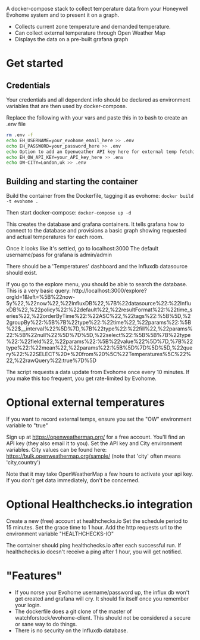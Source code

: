 A docker-compose stack to collect temperature data from your Honeywell Evohome system and to present it on a graph.

- Collects current zone temperature and demanded temperature.
- Can collect external temperature through Open Weather Map
- Displays the data on a pre-built grafana graph


# Get started
## Credentials
Your credentials and all dependent info should be declared as environment variables that are then used by docker-compose. 

Replace the following with your vars and paste this in to bash to create an .env file
```bash
rm .env -f
echo EH_USERNAME=your_evohome_email_here >> .env
echo EH_PASSWORD=your_password_here >> .env
echo Option to add an Openweather API key here for external temp fetching
echo EH_OW_API_KEY=your_API_key_here >> .env
echo OW-CITY=London,uk >> .env
```
## Building and starting the container
Build the container from the Dockerfile, tagging it as evohome:
`docker build -t evohome .`

Then start docker-compose:
`docker-compose up -d`

This creates the database and grafana containers. It tells grafana how to connect to the database and provisions a basic graph showing requested and actual temperatures for each room.

Once it looks like it's settled, go to localhost:3000
The default username/pass for grafana is admin/admin

There should be a 'Temperatures' dashboard and the Influxdb datasource should exist.

If you go to the explore menu, you should be able to search the database. This is a very basic query:
http://localhost:3000/explore?orgId=1&left=%5B%22now-5y%22,%22now%22,%22InfluxDB%22,%7B%22datasource%22:%22InfluxDB%22,%22policy%22:%22default%22,%22resultFormat%22:%22time_series%22,%22orderByTime%22:%22ASC%22,%22tags%22:%5B%5D,%22groupBy%22:%5B%7B%22type%22:%22time%22,%22params%22:%5B%22$__interval%22%5D%7D,%7B%22type%22:%22fill%22,%22params%22:%5B%22null%22%5D%7D%5D,%22select%22:%5B%5B%7B%22type%22:%22field%22,%22params%22:%5B%22value%22%5D%7D,%7B%22type%22:%22mean%22,%22params%22:%5B%5D%7D%5D%5D,%22query%22:%22SELECT%20*%20from%20%5C%22Temperatures%5C%22%22,%22rawQuery%22:true%7D%5D


The script requests a data update from Evohome once every 10 minutes. If you make this too frequent, you get rate-limited by Evohome.


# Optional external temperatures
If you want to record external temps, ensure you set the "OW" environment variable to "true"

Sign up at https://openweathermap.org/ for a free account. You'll find an API key (they also email it to you).
Set the API key and City environment variables. City values can be found here: https://bulk.openweathermap.org/sample/ (note that 'city' often means 'city,country')

Note that it may take OpenWeatherMap a few hours to activate your api key. If you don't get data immediately, don't be concerned.

# Optional Healthchecks.io integration
Create a new (free) account at healthchecks.io
Set the schedule period to 15 minutes. Set the grace time to 1 hour.
Add the http requests url to the environment variable "HEALTHCHECKS-IO"

The container should ping healthchecks.io after each successful run. If healthchecks.io doesn't receive a ping after 1 hour, you will get notified.

# "Features"
- If you norse your Evohome username/password up, the influx db won't get created and grafana will cry. It should fix itself once you remember your login.
- The dockerfile does a git clone of the master of watchforstock/evohome-client. This should not be considered a secure or sane way to do things.
- There is no security on the Influxdb database.

